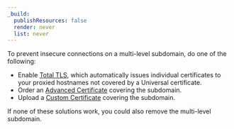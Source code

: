 ```yaml
---
_build:
  publishResources: false
  render: never
  list: never
---
```


To prevent insecure connections on a multi-level subdomain, do one of the following:

- Enable [Total TLS](/ssl/edge-certificates/additional-options/total-tls/), which automatically issues individual certificates to your proxied hostnames not covered by a Universal certificate.
- Order an [Advanced Certificate](/ssl/edge-certificates/advanced-certificate-manager/manage-certificates/) covering the subdomain.
- Upload a [Custom Certificate](/ssl/edge-certificates/custom-certificates/) covering the subdomain.

If none of these solutions work, you could also remove the multi-level subdomain.